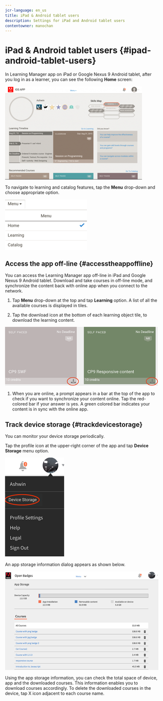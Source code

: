 ```yaml
---
jcr-language: en_us
title: iPad & Android tablet users
description: Settings for iPad and Android tablet users
contentowner: manochan
---
```



# iPad & Android tablet users {#ipad-android-tablet-users}

In Learning Manager app on iPad or Google Nexus 9 Android tablet, after you log in as a learner, you can see the following **Home** screen:

![](assets/screenshot-2015-08-07-12-24-40-e1439211134842.png)

To navigate to learning and catalog features, tap the **Menu** drop-down and choose appropriate option.

![](assets/menu-ipad.png) 

## Access the app off-line {#accesstheappoffline}

You can access the Learning Manager app off-line in iPad and Google Nexus 9 Android tablet. Download and take courses in off-line mode, and synchronize the content back with online app when you connect to the network.

1. Tap **Menu** drop-down at the top and tap **Learning** option. A list of all the available courses is displayed in tiles.

1. Tap the download icon at the bottom of each learning object tile, to download the learning content.

![](assets/download-ipad.png)

1. When you are online, a prompt appears in a bar at the top of the app to check if you want to synchronize your content online. Tap the red-colored bar if your answer is yes. A green colored bar indicates your content is in sync with the online app.

## Track device storage {#trackdevicestorage}

You can monitor your device storage periodically.

Tap the profile icon at the upper-right corner of the app and tap **Device Storage** menu option.

![](assets/app-device-storage.png)

An app storage information dialog appears as shown below.

![](assets/app-storage.png)

Using the app storage information, you can check the total space of device, app and the downloaded courses. This information enables you to download courses accordingly. To delete the downloaded courses in the device, tap X icon adjacent to each course name.
